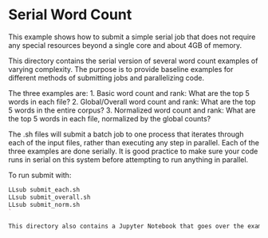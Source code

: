 # Serial Word Count

This example shows how to submit a simple serial job that does not require any special resources beyond a single core and about 4GB of memory.

This directory contains the serial version of several word count examples of varying complexity. The purpose is to provide baseline examples for different methods of submitting jobs and parallelizing code.

The three examples are:
    1. Basic word count and rank: What are the top 5 words in each file?
    2. Global/Overall word count and rank: What are the top 5 words in the entire corpus?
    3. Normalized word count and rank: What are the top 5 words in each file, normalized by the global counts?

The .sh files will submit a batch job to one process that iterates through each of the input files, rather than executing any step in parallel. Each of the three examples are done serially. It is good practice to make sure your code runs in serial on this system before attempting to run anything in parallel.

To run submit with:

```julia
LLsub submit_each.sh
LLsub submit_overall.sh
LLsub submit_norm.sh
`

This directory also contains a Jupyter Notebook that goes over the examples in more detail.